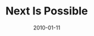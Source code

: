 ---
layout: music 
title: "Next Is Possible"
series: "Next"
date: 2010-01-11 
description: "Chuck Mingo discusses Abraham and the importance of hope."
audio: "http://s3.amazonaws.com/crossroadsaudiomessages/Next2.mp3"
audio-duration: "37:18"
src: "http://www.crossroads.net/players/media/mediumHz/Next_190x110.jpg"
---